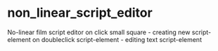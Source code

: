 # non_linear_script_editor
No-linear film script editor
on click small square - creating new script-element
on doubleclick script-element - editing text script-element
